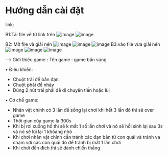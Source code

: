 # Hướng dẫn cài đặt
link:

B1:Tải file về từ link trên ![image](https://user-images.githubusercontent.com/80165105/116264413-78e9de80-a7a4-11eb-95c8-c5e03f8d19e2.png)
![image](https://user-images.githubusercontent.com/80165105/116267323-830cdc80-a7a6-11eb-83fa-b54bfcaf843d.png)

B2: Mở file và giải nén ![image](https://user-images.githubusercontent.com/80165105/116266677-e64a3f00-a7a5-11eb-934b-c4f7faaf34b4.png) ![image](https://user-images.githubusercontent.com/80165105/116266742-f6fab500-a7a5-11eb-9a88-32c807b6afd0.png)
![image](https://user-images.githubusercontent.com/80165105/116266786-01b54a00-a7a6-11eb-8147-5ac7fdae23fe.png)
B3:vào file vừa giải nén ![image](https://user-images.githubusercontent.com/80165105/116266921-227d9f80-a7a6-11eb-8d94-8635609ca0a2.png)
![image](https://user-images.githubusercontent.com/80165105/116266947-28738080-a7a6-11eb-94bb-63755b689d55.png)
![image](https://user-images.githubusercontent.com/80165105/116266990-32957f00-a7a6-11eb-9a1b-b6dfbc4e6c25.png)


-->	Giới thiệu game :
Tên game : game bắn súng

•	Điều khiển: 
-	Chuột trái để bắn đạn
-	Chuột phải để nhảy
-	Dùng 2 nút trái phải để di chuyển tiến hoặc lùi

•	Cơ chế game:
-	Nhân vật chính có 3 lần để sống lại chơi khi hết 3 lần đó thì sẽ over game
-	Thời gian của game là 300s
-	Khi bị rơi xuống hố thì sẽ k mất 1 số lần chơi và nó sẽ hồi sinh lại sau 3s và nó sẽ lùi lại 1 khỏang nhỏ
-	Khi chơi nhân vật chính cần tránh các đạn bắn từ con quái và tránh va chạm  với các con quái đó để tránh bị mất 1 lần chơi
-	Khi chơi đến đích thì sẽ dành chiến thắng
